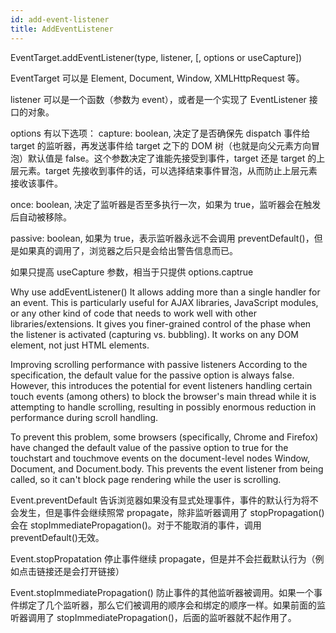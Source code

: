 ```yaml
---
id: add-event-listener
title: AddEventListener
---
```


EventTarget.addEventListener(type, listener, [, options or useCapture])

EventTarget 可以是 Element, Document, Window, XMLHttpRequest 等。

listener 可以是一个函数（参数为 event），或者是一个实现了 EventListener 接口的对象。

options 有以下选项：
capture: boolean, 决定了是否确保先 dispatch 事件给 target 的监听器，再发送事件给 target 之下的 DOM 树（也就是向父元素方向冒泡）默认值是 false。这个参数决定了谁能先接受到事件，target 还是 target 的上层元素。target 先接收到事件的话，可以选择结束事件冒泡，从而防止上层元素接收该事件。

once: boolean, 决定了监听器是否至多执行一次，如果为 true，监听器会在触发后自动被移除。

passive: boolean, 如果为 true，表示监听器永远不会调用 preventDefault()，但是如果真的调用了，浏览器之后只是会给出警告信息而已。

如果只提高 useCapture 参数，相当于只提供 options.captrue

Why use addEventListener()
It allows adding more than a single handler for an event. This is particularly useful for AJAX libraries, JavaScript modules, or any other kind of code that needs to work well with other libraries/extensions.
It gives you finer-grained control of the phase when the listener is activated (capturing vs. bubbling).
It works on any DOM element, not just HTML elements.

Improving scrolling performance with passive listeners
According to the specification, the default value for the passive option is always false. However, this introduces the potential for event listeners handling certain touch events (among others) to block the browser's main thread while it is attempting to handle scrolling, resulting in possibly enormous reduction in performance during scroll handling.

To prevent this problem, some browsers (specifically, Chrome and Firefox) have changed the default value of the passive option to true for the touchstart and touchmove events on the document-level nodes Window, Document, and Document.body. This prevents the event listener from being called, so it can't block page rendering while the user is scrolling.

Event.preventDefault
告诉浏览器如果没有显式处理事件，事件的默认行为将不会发生，但是事件会继续照常 propagate，除非监听器调用了 stopPropagation()会在 stopImmediatePropagation()。对于不能取消的事件，调用 preventDefault()无效。

Event.stopPropatation
停止事件继续 propagate，但是并不会拦截默认行为（例如点击链接还是会打开链接）

Event.stopImmediatePropagation()
防止事件的其他监听器被调用。如果一个事件绑定了几个监听器，那么它们被调用的顺序会和绑定的顺序一样。如果前面的监听器调用了 stopImmediatePropagation()，后面的监听器就不起作用了。
